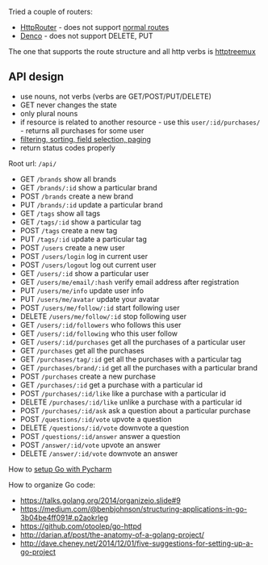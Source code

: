 Tried a couple of routers:

 - [HttpRouter](https://github.com/julienschmidt/httprouter) - does not support 
 [normal routes](https://github.com/julienschmidt/httprouter/issues/12)
 - [Denco](https://github.com/naoina/denco) - does not support DELETE, PUT

The one that supports the route structure and all http verbs is 
[httptreemux](https://github.com/dimfeld/httptreemux)
 
## API design

 - use nouns, not verbs (verbs are GET/POST/PUT/DELETE)
 - GET never changes the state
 - only plural nouns
 - if resource is related to another resource - use this `user/:id/purchases/` - returns all purchases for some user
 - [filtering, sorting, field selection, paging](http://blog.mwaysolutions.com/2014/06/05/10-best-practices-for-better-restful-api/)
 - return status codes properly
 
Root url: `/api/`

 - GET    `/brands`                show all brands
 - GET    `/brands/:id`            show a particular brand
 - POST   `/brands`                create a new brand
 - PUT    `/brands/:id`            update a particular brand
 - GET    `/tags`                  show all tags
 - GET    `/tags/:id`              show a particular tag
 - POST   `/tags`                  create a new tag
 - PUT    `/tags/:id`              update a particular tag
 - POST   `/users`                 create a new user
 - POST   `/users/login`           log in current user
 - POST   `/users/logout`          log out current user
 - GET    `/users/:id`             show a particular user
 - GET    `/users/me/email/:hash`  verify email address after registration
 - PUT    `/users/me/info`         update user info
 - PUT    `/users/me/avatar`       update your avatar
 - POST   `/users/me/follow/:id`   start following user
 - DELETE `/users/me/follow/:id`   stop following user
 - GET    `/users/:id/followers`   who follows this user
 - GET    `/users/:id/following`   who this user follow
 - GET    `/users/:id/purchases`   get all the purchases of a particular user
 - GET    `/purchases`             get all the purchases
 - GET    `/purchases/tag/:id`     get all the purchases with a particular tag
 - GET    `/purchases/brand/:id`   get all the purchases with a particular brand
 - POST   `/purchases`             create a new purchase
 - GET    `/purchases/:id`         get a purchase with a particular id
 - POST   `/purchases/:id/like`    like a purchase with a particular id
 - DELETE `/purchases/:id/like`    unlike a purchase with a particular id
 - POST   `/purchases/:id/ask`     ask a question about a particular purchase
 - POST   `/questions/:id/vote`    upvote a question
 - DELETE `/questions/:id/vote`    downvote a question
 - POST   `/questions/:id/answer`  answer a question
 - POST   `/answer/:id/vote`       upvote an answer
 - DELETE `/answer/:id/vote`       downvote an answer
 
How to [setup Go with Pycharm](http://stackoverflow.com/a/37698196/1090562)

How to organize Go code:
 - https://talks.golang.org/2014/organizeio.slide#9
 - https://medium.com/@benbjohnson/structuring-applications-in-go-3b04be4ff091#.p2aokrleg
 - https://github.com/otoolep/go-httpd
 - http://darian.af/post/the-anatomy-of-a-golang-project/
 - http://dave.cheney.net/2014/12/01/five-suggestions-for-setting-up-a-go-project